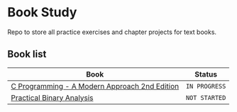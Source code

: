 # Book Study
Repo to store all practice exercises and chapter projects for text books.

## Book list

Book | Status
--- | --- 
[C Programming - A Modern Approach 2nd Edition](http://a.co/6p0NuUL) | `IN PROGRESS`
[Practical Binary Analysis](https://nostarch.com/binaryanalysis) | `NOT STARTED`

